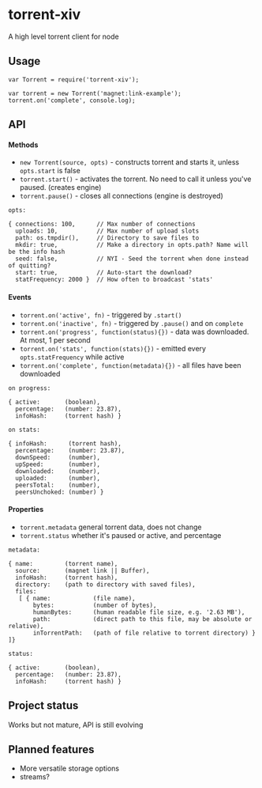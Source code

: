 # torrent-xiv

A high level torrent client for node

## Usage
```
var Torrent = require('torrent-xiv');

var torrent = new Torrent('magnet:link-example');
torrent.on('complete', console.log);
```

## API

#### Methods
- ```new Torrent(source, opts)``` - constructs torrent and starts it, unless ```opts.start``` is false
- ```torrent.start()``` - activates the torrent. No need to call it unless you've paused. (creates engine)
- ```torrent.pause()``` - closes all connections (engine is destroyed)

```
opts:

{ connections: 100,      // Max number of connections
  uploads: 10,           // Max number of upload slots
  path: os.tmpdir(),     // Directory to save files to
  mkdir: true,           // Make a directory in opts.path? Name will be the info hash
  seed: false,           // NYI - Seed the torrent when done instead of quitting?
  start: true,           // Auto-start the download?
  statFrequency: 2000 }  // How often to broadcast 'stats'
```

#### Events  
- ```torrent.on('active', fn)``` - triggered by ```.start()```
- ```torrent.on('inactive', fn)``` - triggered by ```.pause()``` and on ```complete```
- ```torrent.on('progress', function(status){})``` - data was downloaded. At most, 1 per second
- ```torrent.on('stats', function(stats){})``` - emitted every ```opts.statFrequency``` while active
- ```torrent.on('complete', function(metadata){})``` - all files have been downloaded

```
on progress:

{ active:       (boolean),
  percentage:   (number: 23.87),
  infoHash:     (torrent hash) }
```
```
on stats:

{ infoHash:      (torrent hash),
  percentage:    (number: 23.87),
  downSpeed:     (number),
  upSpeed:       (number),
  downloaded:    (number),
  uploaded:      (number),
  peersTotal:    (number),
  peersUnchoked: (number) }
```

#### Properties  
- ```torrent.metadata``` general torrent data, does not change
- ```torrent.status``` whether it's paused or active, and percentage

```
metadata:

{ name:         (torrent name),
  source:       (magnet link || Buffer),
  infoHash:     (torrent hash),
  directory:    (path to directory with saved files),
  files: 
   [ { name:            (file name),
       bytes:           (number of bytes),
       humanBytes:      (human readable file size, e.g. '2.63 MB'),
       path:            (direct path to this file, may be absolute or relative),
       inTorrentPath:   (path of file relative to torrent directory) } ]}
```
```
status:

{ active:       (boolean),
  percentage:   (number: 23.87),
  infoHash:     (torrent hash) }
```

## Project status
Works but not mature, API is still evolving

## Planned features
- More versatile storage options
- streams?